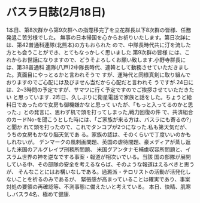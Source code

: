 # バスラ日誌(2月18日)

1本日、第8次群から第9次群への指霪移完了を立花群長以下8次群の皆様、任務発﨤こ苦労様でした。
無事の日本帰国を心からお祈りいたします。第日次詳には、第42普通科連隊(北熊本)の方もおられた
ので、中隊長時代共に汀を流した方とも会うことができ、とてもなっかしく思いました.第9次群の皆様
には、これからお世話になりますので、どうそよろしくお願い致します.小野寺群長には、第38普通科
連隊(八戸)2中隊長時代、連韓として動務させていただきました。真面目にやっとるかと言われそうで
すが、運時代と同様真剣に取り組んでおりますのでご心配には及びません当だから心配だと言われそ
うですが.24日には、2~3時問の予定ですが、サマワに行く予定ですのでご挨拶させていただきたい
と思っています.
2昨日、久しぶりに衛星電話で家族と話をした。ちょうど給料日であったので女房も御機嫌かなと思って
いたが、「もっと入ってるのかと思った.」との発言に、思わず机で頭を打ってしまった,戦力回復の件
で、共済組合のカードNo-を聞こうとした時には、「ご家族が来る方は、バスラにも寄るの?」と聞か
れて頭を打ったので、これでタンコプが2つになった.私も第天気だが、うちの女房もかなり脳天気であ
る。家族の認は、そのくらいで丁度いいのかもしれないが。
デンマークの風刺画問題、英国の虐待間題、豪メディアが蒸し返した米国のアルグレイプ刑務所問題、
米国グアンタナモ補虜収容所問題と、イスラム世界の神を逆なでする事案・報道が相次いでいる。当該
国の部隊が展開している中、その部隊の安全を考えるならば、そのような報道はえるべきと思うが、
そんなことにはお構いなしである。過澱派・テロリストの活動が活発化しないことを祈るのみであるが、
緊張感が高まっていることは確実であり、事案対処の要領の再確認等、不測事態に備えたいと考えている。
本日、快晴、肌寒し.バスラ4名、極めて健康.
